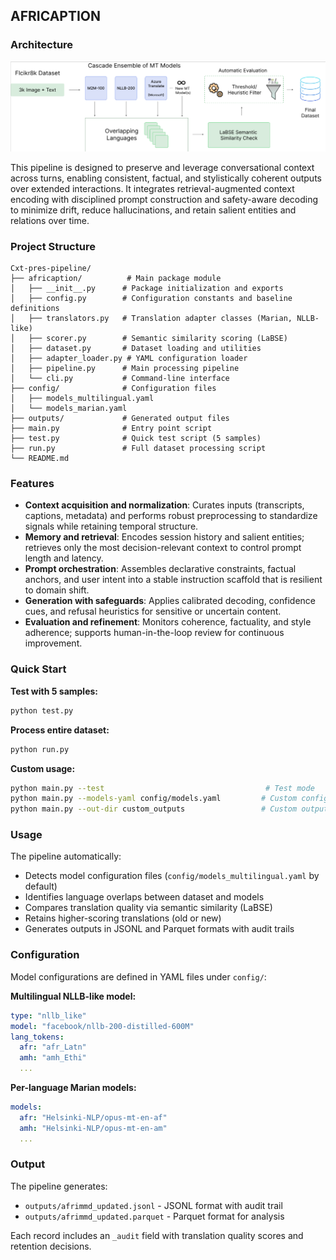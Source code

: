 ## AFRICAPTION

### Architecture

<p align="center">
  <img src="external_assets/pipeline_shot.png" alt="Context Preserving Pipeline overview" width="820" />
</p>

This pipeline is designed to preserve and leverage conversational context across turns, enabling consistent, factual, and stylistically coherent outputs over extended interactions. It integrates retrieval-augmented context encoding with disciplined prompt construction and safety-aware decoding to minimize drift, reduce hallucinations, and retain salient entities and relations over time.

### Project Structure

```
Cxt-pres-pipeline/
├── africaption/          # Main package module
│   ├── __init__.py      # Package initialization and exports
│   ├── config.py        # Configuration constants and baseline definitions
│   ├── translators.py   # Translation adapter classes (Marian, NLLB-like)
│   ├── scorer.py        # Semantic similarity scoring (LaBSE)
│   ├── dataset.py       # Dataset loading and utilities
│   ├── adapter_loader.py # YAML configuration loader
│   ├── pipeline.py      # Main processing pipeline
│   └── cli.py           # Command-line interface
├── config/              # Configuration files
│   ├── models_multilingual.yaml
│   └── models_marian.yaml
├── outputs/             # Generated output files
├── main.py              # Entry point script
├── test.py              # Quick test script (5 samples)
├── run.py               # Full dataset processing script
└── README.md
```

### Features

- **Context acquisition and normalization**: Curates inputs (transcripts, captions, metadata) and performs robust preprocessing to standardize signals while retaining temporal structure.
- **Memory and retrieval**: Encodes session history and salient entities; retrieves only the most decision-relevant context to control prompt length and latency.
- **Prompt orchestration**: Assembles declarative constraints, factual anchors, and user intent into a stable instruction scaffold that is resilient to domain shift.
- **Generation with safeguards**: Applies calibrated decoding, confidence cues, and refusal heuristics for sensitive or uncertain content.
- **Evaluation and refinement**: Monitors coherence, factuality, and style adherence; supports human-in-the-loop review for continuous improvement.

### Quick Start

**Test with 5 samples:**
```bash
python test.py
```

**Process entire dataset:**
```bash
python run.py
```

**Custom usage:**
```bash
python main.py --test                                    # Test mode
python main.py --models-yaml config/models.yaml         # Custom config
python main.py --out-dir custom_outputs                 # Custom output
```

### Usage

The pipeline automatically:
- Detects model configuration files (`config/models_multilingual.yaml` by default)
- Identifies language overlaps between dataset and models
- Compares translation quality via semantic similarity (LaBSE)
- Retains higher-scoring translations (old or new)
- Generates outputs in JSONL and Parquet formats with audit trails

### Configuration

Model configurations are defined in YAML files under `config/`:

**Multilingual NLLB-like model:**
```yaml
type: "nllb_like"
model: "facebook/nllb-200-distilled-600M"
lang_tokens:
  afr: "afr_Latn"
  amh: "amh_Ethi"
  ...
```

**Per-language Marian models:**
```yaml
models:
  afr: "Helsinki-NLP/opus-mt-en-af"
  amh: "Helsinki-NLP/opus-mt-en-am"
  ...
```

### Output

The pipeline generates:
- `outputs/afrimmd_updated.jsonl` - JSONL format with audit trail
- `outputs/afrimmd_updated.parquet` - Parquet format for analysis

Each record includes an `_audit` field with translation quality scores and retention decisions.
